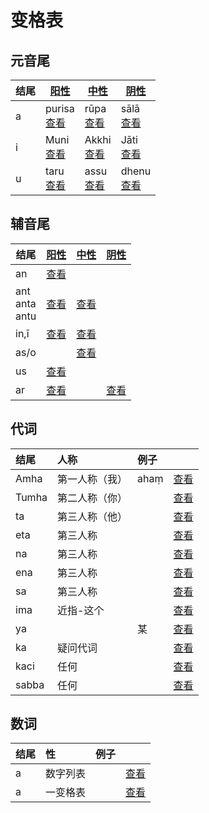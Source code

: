 # 变格表

## 元音尾

| 结尾 | [阳性](masculine.md) | [中性](neutral.md) |[阴性](feminine.md)|
| - | - | - |-|
| a |purisa<br>[查看](a-masculine.md)|rūpa<br>[查看](a-neutral.md)|sālā<br>[查看](a-feminine.md)|
| i |Muni<br>[查看](i-masculine.md)|Akkhi<br>[查看](i-neutral.md)|Jāti<br>[查看](i-feminine.md)|
| u |taru<br>[查看](u-masculine.md)|assu<br>[查看](u-neutral.md)|dhenu<br>[查看](u-feminine.md)|

## 辅音尾	

| 结尾 |[阳性](masculine.md)|[中性](neutral.md)|[阴性](feminine.md)|
| ---------- | ------------- | -------- |-------- |
| an |[查看](an-masculine.md)|
| ant<br>anta<br>antu |[查看](ant-masculine.md)|[查看](ant-neutral.md)||
| in,ī |[查看](in-masculine.md)|[查看](in-neutral.md)||
| as/o ||[查看](as-neutral.md)||
| us |[查看](us.md)| | |
| ar | [查看](ar-masculine.md) | | [查看](ar-feminine.md) |


## 代词

| 结尾 | 人称 | 例子 | |
| :--- | :--- | :--- | :--- |
| Amha | 第一人称（我） | ahaṃ | [查看](amha.md) |
| Tumha | 第二人称（你） | | [查看](tumha.md) |
| ta | 第三人称（他） | | [查看](ta.md) |
| eta | 第三人称 | | [查看](eta.md) |
| na | 第三人称 | | [查看](na.md) |
| ena | 第三人称 | | [查看](ena.md) |
| sa | 第三人称 | | [查看](sa.md) |
| ima | 近指-这个 | | [查看](ima.md) |
| ya | | 某 | [查看](ya.md) |
| ka | 疑问代词 | | [查看](ka.md) |
| kaci | 任何 | | [查看](kaci.md) |
| sabba | 任何 | | [查看](sabba.md) |

## 数词

| 结尾 | 性 | 例子 | |
| :--- | :--- | :--- | :--- |
| a | 数字列表 | | [查看](a-masculine.md) |
| a | 一变格表 | | [查看](a-masculine.md) |

